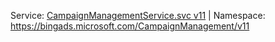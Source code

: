 Service: [CampaignManagementService.svc v11](https://campaign.api.bingads.microsoft.com/Api/Advertiser/CampaignManagement/v11/CampaignManagementService.svc) | Namespace: https://bingads.microsoft.com/CampaignManagement/v11
